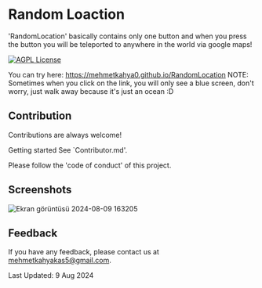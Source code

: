 # Random Loaction

'RandomLocation' basically contains only one button and when you press the button you will be teleported to anywhere in the world via google maps!

[![AGPL License](https://img.shields.io/badge/license-AGPL-blue.svg)](http://www.gnu.org/licenses/agpl-3.0)

You can try here: https://mehmetkahya0.github.io/RandomLocation
NOTE: Sometimes when you click on the link, you will only see a blue screen, don't worry, just walk away because it's just an ocean :D
## Contribution

Contributions are always welcome!

Getting started See `Contributor.md'.

Please follow the 'code of conduct' of this project.

  
## Screenshots

![Ekran görüntüsü 2024-08-09 163205](https://github.com/user-attachments/assets/946e6f84-bf35-4fd3-b6ae-a9e5fdf40cb0)

  
## Feedback

If you have any feedback, please contact us at mehmetkahyakas5@gmail.com.


Last Updated: 9 Aug 2024

